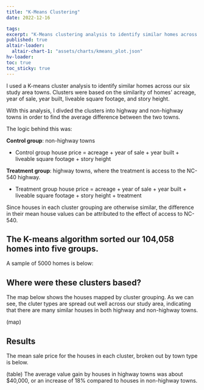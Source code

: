 ```yaml
---
title: "K-Means Clustering"
date: 2022-12-16

tags: 
excerpt: "K-Means clustering analysis to identify similar homes across highway and non-highway towns."
published: true
altair-loader:
  altair-chart-1: "assets/charts/kmeans_plot.json"
hv-loader:
toc: true
toc_sticky: true
---
```


I used a K-means cluster analysis to identify similar homes across our six study area towns. Clusters were based on the similarity of homes' acreage, year of sale, year built, liveable square footage, and story height.

With this analysis, I divded the clusters into highway and non-highway towns in order to find the average difference between the two towns.

The logic behind this was: 

**Control group**: non-highway towns

* Control group house price = acreage + year of sale + year built + liveable square footage + story height

**Treatment group**: highway towns, where the treatment is access to the NC-540 highway.

* Treatment group house price = acreage + year of sale + year built + liveable square footage + story height + treatment

Since houses in each cluster grouping are otherwise similar, the difference in their mean house values can be attributed to the effect of access to NC-540.

## The K-means algorithm sorted our 104,058 homes into five groups.

A sample of 5000 homes is below:

<div id="altair-chart-1"></div>

## Where were these clusters based? 

The map below shows the houses mapped by cluster grouping. As we can see, the cluter types are spread out well across our study area, indicating that there are many similar houses in both highway and non-highway towns.

(map)

## Results

The mean sale price for the houses in each cluster, broken out by town type is below.

(table)
The average value gain by houses in highway towns was about $40,000, or an increase of 18% compared to houses in non-highway towns.
